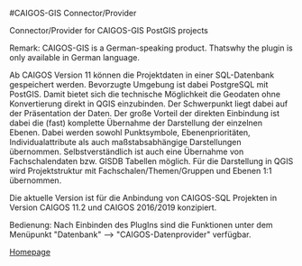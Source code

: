 
#CAIGOS-GIS Connector/Provider

Connector/Provider for CAIGOS-GIS PostGIS projects

Remark:
CAIGOS-GIS is a German-speaking product. Thatswhy the plugin is only available in German language.

Ab CAIGOS Version 11 können die Projektdaten  in einer SQL-Datenbank gespeichert werden. Bevorzugte Umgebung ist dabei PostgreSQL mit PostGIS. Damit bietet sich die technische Möglichkeit die Geodaten ohne Konvertierung direkt in QGIS einzubinden. Der Schwerpunkt liegt dabei auf der Präsentation der Daten. Der große Vorteil der direkten Einbindung ist dabei die (fast) komplette Übernahme der Darstellung der einzelnen Ebenen. Dabei werden sowohl Punktsymbole, Ebenenprioritäten, Individualattribute als auch maßstabsabhängige Darstellungen übernommen. Selbstverständlich ist auch eine Übernahme von Fachschalendaten bzw. GISDB Tabellen möglich. Für die Darstellung in QGIS wird Projektstruktur mit Fachschalen/Themen/Gruppen und Ebenen 1:1 übernommen.

Die aktuelle Version ist für die Anbindung von CAIGOS-SQL Projekten in Version CAIGOS 11.2 und CAIGOS 2016/2019 konzipiert.

Bedienung:
Nach Einbinden des PlugIns sind die Funktionen unter dem Menüpunkt "Datenbank" --> "CAIGOS-Datenprovider" verfügbar.

[Homepage](http://forum.makobo.de/viewtopic.php?f=3&t=38)
